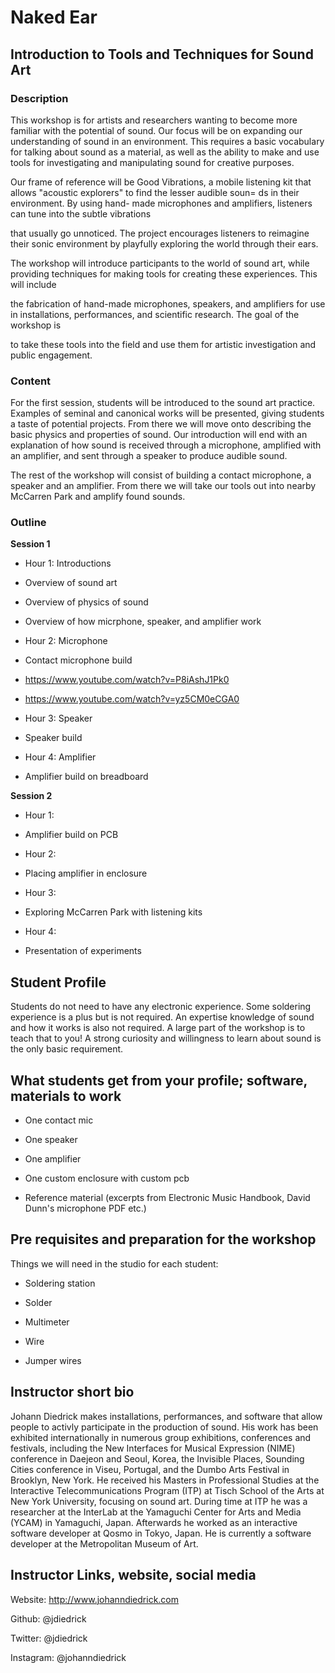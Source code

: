 # Naked Ear
## Introduction to Tools and Techniques for Sound Art


### Description

This workshop is for artists and researchers wanting to become more
familiar with the potential of sound. Our focus will be on expanding our
understanding of sound in an environment. This requires a basic vocabulary
for talking about sound as a material, as well as the ability to make and
use tools for investigating and manipulating sound for creative purposes.

Our frame of reference will be Good Vibrations, a mobile listening kit that
allows "acoustic explorers" to find the lesser audible soun=
ds in their
environment. By using hand- made microphones and amplifiers, listeners can
tune into the subtle vibrations

that usually go unnoticed. The project encourages listeners to reimagine
their sonic environment by playfully exploring the world through their ears.

The workshop will introduce participants to the world of sound art, while
providing techniques for making tools for creating these experiences. This
will include

the fabrication of hand-made microphones, speakers, and amplifiers for use
in installations, performances, and scientific research. The goal of the
workshop is

to take these tools into the field and use them for artistic investigation
and public engagement.

### Content

For the first session, students will be introduced to the sound art
practice. Examples of seminal and canonical works will be presented, giving
students a taste of potential projects. From there we will move onto
describing the basic physics and properties of sound. Our introduction will
end with an explanation of how sound is received through a microphone,
amplified with an amplifier, and sent through a speaker to produce audible
sound.

The rest of the workshop will consist of building a contact microphone, a
speaker and an amplifier. From there we will take our tools out into nearby
McCarren Park and amplify found sounds.

### Outline

**Session 1**

-  Hour 1: Introductions

- Overview of sound art

- Overview of physics of sound

- Overview of how micrphone, speaker, and amplifier work

-  Hour 2: Microphone

- Contact microphone build

- https://www.youtube.com/watch?v=P8iAshJ1Pk0

- https://www.youtube.com/watch?v=yz5CM0eCGA0

-  Hour 3: Speaker

- Speaker build

-  Hour 4: Amplifier

- Amplifier build on breadboard

**Session 2**

- Hour 1:

- Amplifier build on PCB

- Hour 2:

- Placing amplifier in enclosure

- Hour 3:

- Exploring McCarren Park with listening kits

- Hour 4:

- Presentation of experiments

## Student Profile

Students do not need to have any electronic experience. Some soldering
experience is a plus but is not required. An expertise knowledge of sound
and how it works is also not required. A large part of the workshop is to
teach that to you! A strong curiosity and willingness to learn about sound
is the only basic requirement.

## What students get from your profile; software, materials to work

- One contact mic

- One speaker

- One amplifier

- One custom enclosure with custom pcb

- Reference material (excerpts from Electronic Music Handbook, David Dunn's
microphone PDF etc.)

## Pre requisites and preparation for the workshop

Things we will need in the studio for each student:

- Soldering station

- Solder

- Multimeter

- Wire

- Jumper wires


## Instructor short bio

Johann Diedrick makes installations, performances, and software that allow
people to activly participate in the production of sound. His work has been
exhibited internationally in numerous group exhibitions, conferences and
festivals, including the New Interfaces for Musical Expression (NIME)
conference in Daejeon and Seoul, Korea, the Invisible Places, Sounding
Cities conference in Viseu, Portugal, and the Dumbo Arts Festival in
Brooklyn, New York. He received his Masters in Professional Studies at the
Interactive Telecommunications Program (ITP) at Tisch School of the Arts at
New York University, focusing on sound art. During time at ITP he was a
researcher at the InterLab at the Yamaguchi Center for Arts and Media
(YCAM) in Yamaguchi, Japan. Afterwards he worked as an interactive software
developer at Qosmo in Tokyo, Japan. He is currently a software developer at
the Metropolitan Museum of Art.

## Instructor Links, website, social media

Website: http://www.johanndiedrick.com

Github: @jdiedrick

Twitter: @jdiedrick

Instagram: @johanndiedrick
